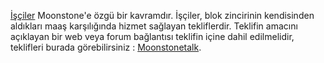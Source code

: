[İşçiler](introduction/workers) Moonstone'e özgü bir kavramdır. İşçiler, blok zincirinin kendisinden aldıkları maaş karşılığında hizmet sağlayan tekliflerdir. Teklifin amacını açıklayan bir web veya forum bağlantısı teklifin içine dahil edilmelidir, teklifleri burada görebilirsiniz :  [Moonstonetalk](https://moonstonetalk.org/index.php/board,103.0.html).